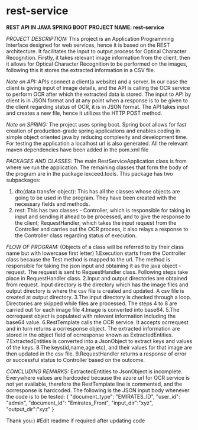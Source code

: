 # rest-service
**REST API IN JAVA SPRING BOOT**
**PROJECT NAME: rest-service**

_PROJECT DESCRIPTION:_
This project is an Application Programming Interface designed for web services, hence it is based on the REST architecture. 
It facilitates the input to output process for Optical Character Recognition. Firstly, it takes relevant image information 
from the client, then it allows for Optical Character Recognition to be performed on the images, following this it stores
the extracted information in a CSV file.

_Note on API:_
APIs connect a client(a website) and a server. In our case the client is giving input of image details, and the API is calling
the OCR service to perform OCR after which the extracted data is stored. The input to API by client is in JSON format and
at any point when a response is to be given to the client regarding status of OCR, it is in JSON format. The API takes input 
and creates a new file, hence it utilizes the HTTP POST method.

_Note on SPRING:_
The project uses spring boot. Spring boot allows for fast creation of production-grade spring applications and enables coding
in simple object oriented java by reducing complexity and development time. For testing the application a localhost url
is also generated. All the relevant maven dependencies have been added in the pom.xml file 

_PACKAGES AND CLASSES:_
The main RestServiceApplication class is from where we run the application.
The remaining classes that form the body of the program are in the package iexceed.tools. This package has two subpackages:
1) dto(data transfer object): This has all the classes whose objects are going to be used in the program. They have been 
   created with the necessary fields and methods.
2) rest: This has two classes - Controller, which is responsible for taking in input and sending it ahead to be processed, and
   to give the response to the client; RequestHandler, which takes the input request from the Controller and carries out the
   OCR process, it also relays a response to the Controller class regarding status of execution.
   
_FLOW OF PROGRAM:_
(Objects of a class will be referred to by their class name but with lowercase first letter)
1.Execution starts from the Controller class because the Test method is mapped to the url. The method is responsible for
  taking the json input and obtaining it as the java object - request. The request is sent to RequestHandler class. Following
  steps take place in RequestHandler class.
2.Input and output directories are obtained from request. Input directory is the directory which has the image files and
  output directory is where the csv file is created and updated. A csv file is created at output directory.
3.The input directory is checked through a loop. Directories are skipped while files are processed. The steps 4 to 8 are
  carried out for each image file
4.Image is converted into base64.
5.The ocrrequest object is populated with relevant information including the base64 value.
6.RestTemplate calls the OCR service. It accepts ocrrequest and in turn returns a ocrresponse object. The extracted information
  are stored in the object field of ocrresponse known as ExtractedEntities.
7.ExtractedEntities is converted into a JsonObject to extract keys and values of the keys.
8.The keys(id,name,age etc), and their values for that image are then updated in the csv file.
9.RequestHandler returns a response of error or successful status to Controller based on the outcome.

_CONCLUDING REMARKS:_
ExtractedEntities to JsonObject is incomplete. Everywhere values are hardcoded because the azure url for OCR service is not yet
available, therefore the RestTemplate line is commented, and the ocrresponse is hardcoded. The following is the JSON input
body whenever the code is to be tested:
{
"document_type": "EMIRATES_ID",
"user_id": "admin",
"document_id": "Emirates_Front",
"input_dir":"xyz",
"output_dir":"xyz"
}

Thank you:)
#Edit readme if required after updating code





